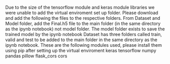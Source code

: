 Due to the size of the tensorflow module and keras module libraries we were unable to add the virtual enviroment set up folder. 
Please download and add the following the files to the respective folders.
From Dataset and Model folder, add the Final.h5 file to the main folder (in the same directory as the ipynb notebook) not model folder. The model folder exists to save the trained model by the ipynb notebook
Dataset has three folders called train, valid and test to be added to the main folder in the same directory as the ipynb notebook.
These are the following modules used, please install them using pip after setting up the virtual enviroment
keras
tensorflow
numpy
pandas
pillow
flask_cors
cors
